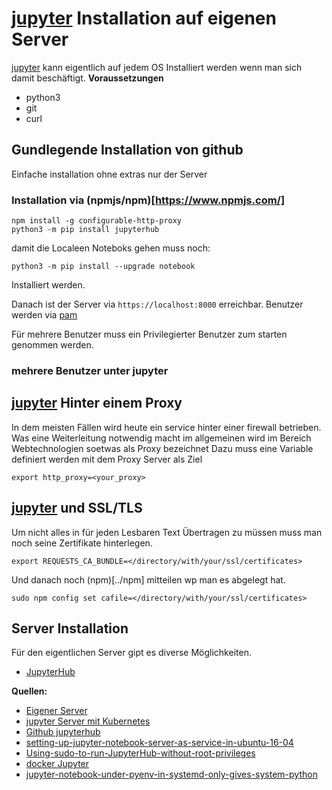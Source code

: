 # [jupyter](https://jupyter.org/) Installation auf eigenen Server
[jupyter](https://jupyter.org/) kann eigentlich auf jedem OS Installiert werden wenn man sich damit beschäftigt.
**Voraussetzungen**
- python3 
- git 
- curl

## Gundlegende Installation von github
Einfache installation ohne extras nur der Server

### Installation via (npmjs/npm)[https://www.npmjs.com/]
```
npm install -g configurable-http-proxy
python3 -m pip install jupyterhub  
```

damit die Localeen Noteboks gehen muss noch: 

`python3 -m pip install --upgrade notebook`

Installiert werden.

Danach ist der Server via `https://localhost:8000` erreichbar. Benutzer werden via [pam](../pam)

Für mehrere Benutzer muss ein Privilegierter Benutzer zum starten genommen werden.

### mehrere Benutzer unter jupyter



## [jupyter](https://jupyter.org/) Hinter einem Proxy
In dem meisten Fällen wird heute ein service hinter einer firewall betrieben.
Was eine Weiterleitung notwendig macht im allgemeinen wird im Bereich Webtechnologien soetwas als Proxy bezeichnet
Dazu muss eine Variable definiert werden mit dem Proxy Server als Ziel

`export http_proxy=<your_proxy>`

## [jupyter](https://jupyter.org/) und SSL/TLS 

Um nicht alles in für jeden Lesbaren Text Übertragen zu müssen muss man noch seine Zertifikate hinterlegen.

```
export REQUESTS_CA_BUNDLE=</directory/with/your/ssl/certificates>
```

Und danach noch (npm)[../npm] mitteilen wp man es abgelegt hat.

`sudo npm config set cafile=</directory/with/your/ssl/certificates>`


## Server Installation

Für den eigentlichen Server gipt es diverse Möglichkeiten.

* [JupyterHub ](../jupyterhub)

**Quellen:**
* [Eigener Server](https://tljh.jupyter.org/en/latest/#the-littlest-jupyterhub)
* [jupyter Server mit Kubernetes](https://z2jh.jupyter.org/en/stable/)
* [Github jupyterhub](https://github.com/jupyterhub/jupyterhub)
* [setting-up-jupyter-notebook-server-as-service-in-ubuntu-16-04](https://aichamp.wordpress.com/2017/06/13/setting-up-jupyter-notebook-server-as-service-in-ubuntu-16-04/)
* [Using-sudo-to-run-JupyterHub-without-root-privileges](https://github.com/jupyterhub/jupyterhub/wiki/Using-sudo-to-run-JupyterHub-without-root-privileges)
* [docker Jupyter](https://hub.docker.com/r/jupyterhub/jupyterhub/)
* [jupyter-notebook-under-pyenv-in-systemd-only-gives-system-python](https://stackoverflow.com/questions/50242491/jupyter-notebook-under-pyenv-in-systemd-only-gives-system-python)

